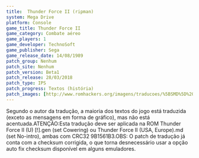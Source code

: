 ```yaml
---
title:  Thunder Force II (ripman)
system: Mega Drive
platform: Console
game_title: Thunder Force II
game_category: Combate aéreo
game_players: 1
game_developer: TechnoSoft
game_publisher: Sega
game_release_date: 14/08/1989
patch_group: Nenhum
patch_site: Nenhum
patch_version: Beta1
patch_release: 28/03/2018
patch_type: IPS
patch_progress: Textos (história)
patch_images: [http://www.romhackers.org/imagens/traducoes/%5BSMD%5D%20Thunder%20Force%20II%20-%20ripman%20-%201.png,http://www.romhackers.org/imagens/traducoes/%5BSMD%5D%20Thunder%20Force%20II%20-%20ripman%20-%202.png,http://www.romhackers.org/imagens/traducoes/%5BSMD%5D%20Thunder%20Force%20II%20-%20ripman%20-%203.png]
---
```

Segundo o autor da tradução, a maioria dos textos do jogo está traduzida (exceto as mensagens em forma de gráfico), mas não está acentuada.ATENÇÃO:Esta tradução deve ser aplicada na ROM Thunder Force II (U) [!].gen (set Cowering) ou Thunder Force II (USA, Europe).md (set No-intro), ambas com CRC32 9B1561B3.OBS: O patch de tradução já conta com a checksum corrigida, o que torna desnecessário usar a opção auto fix checksum disponível em alguns emuladores.
